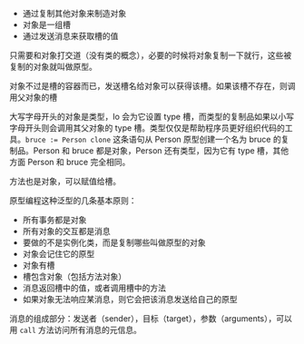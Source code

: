 - 通过复制其他对象来制造对象
- 对象是一组槽
- 通过发送消息来获取槽的值

只需要和对象打交道（没有类的概念），必要的时候将对象复制一下就行，这些被复制的对象就叫做原型。

对象不过是槽的容器而已，发送槽名给对象可以获得该槽。如果该槽不存在，则调用父对象的槽

大写字母开头的对象是类型，Io 会为它设置 type 槽，而类型的复制品如果以小写字母开头则会调用其父对象的 type 槽。类型仅仅是帮助程序员更好组织代码的工具。`bruce := Person clone` 这条语句从 Person 原型创建一个名为 bruce 的复制品。Person 和 bruce 都是对象，Person 还有类型，因为它有 type 槽，其他方面 Person 和 bruce 完全相同。

方法也是对象，可以赋值给槽。

原型编程这种泛型的几条基本原则：
- 所有事务都是对象
- 所有对象的交互都是消息
- 要做的不是实例化类，而是复制哪些叫做原型的对象
- 对象会记住它的原型
- 对象有槽
- 槽包含对象（包括方法对象）
- 消息返回槽中的值，或者调用槽中的方法
- 如果对象无法响应某消息，则它会把该消息发送给自己的原型

消息的组成部分：发送者（sender），目标（target），参数（arguments），可以用 `call` 方法访问所有消息的元信息。
